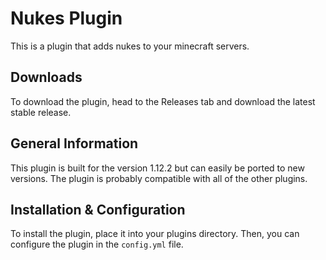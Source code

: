 # Nukes Plugin
This is a plugin that adds nukes to your minecraft servers.

## Downloads
To download the plugin, head to the Releases tab and download the latest stable release.

## General Information
This plugin is built for the version 1.12.2 but can easily be ported to new versions. The plugin is probably compatible with all of the other plugins.

## Installation & Configuration
To install the plugin, place it into your plugins directory. Then, you can configure the plugin in the `config.yml` file.
